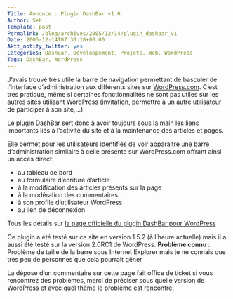```yaml
--- 
Title: Annonce : Plugin DashBar v1.0
Author: Seb
Template: post
Permalink: /blog/archives/2005/12/14/plugin_dashbar_v1
Date: 2005-12-14T07:30:18+00:00
Aktt_notify_twitter: yes
Categories: DashBar, Développement, Projets, Web, WordPress
Tags: DashBar, WordPress
--- 
```


J&rsquo;avais trouvé très utile la barre de navigation permettant de basculer de l&rsquo;interface d&rsquo;administration aux différents sites sur [WordPress.com][1]. C&rsquo;est très pratique, même si certaines fonctionnalités ne sont pas utiles sur les autres sites utilisant WordPress (invitation, permettre à un autre utilisateur de participer à son site,&#8230;)

Le plugin DashBar sert donc à avoir toujours sous la main les liens importants liés à l&rsquo;activité du site et à la maintenance des articles et pages.

<!--more-->

Elle permet pour les utilisateurs identifiés de voir apparaitre une barre d&rsquo;administration similaire à celle présente sur WordPress.com offrant ainsi un accès direct:

*   au tableau de bord
*   au formulaire d&rsquo;écriture d&rsquo;article
*   à la modification des articles présents sur la page
*   à la modération des commentaires
*   à son profile d&rsquo;utilisateur WordPress
*   au lien de déconnexion

Tous les détails sur [la page officielle du plugin DashBar pour WordPress][2]

Ce plugin a été testé sur ce site en version 1.5.2 (à l&rsquo;heure actuelle) mais il a aussi été testé sur la version 2.0RC1 de WordPress. **Problème connu** : Problème de taille de la barre sous Internet Explorer mais je ne connais que très peu de personnes que cela pourrait gêner

La dépose d&rsquo;un commentaire sur cette page fait office de ticket si vous rencontrez des problèmes, merci de préciser sous quelle version de WordPress et avec quel thème le problème est rencontré.

 [1]: http://wordpress.com
 [2]: http://v05.z720.net/produits/wordpress/dashbar "Le plugin DashBar sert à avoir toujours sous la main les liens importants liés à l'activité du site et à la maintenance des articles et pages."